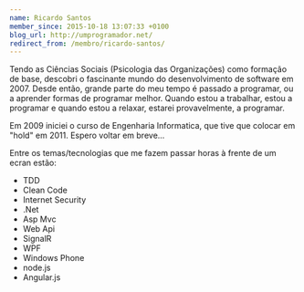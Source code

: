 ```yaml
---
name: Ricardo Santos
member_since: 2015-10-18 13:07:33 +0100
blog_url: http://umprogramador.net/
redirect_from: /membro/ricardo-santos/
---
```

Tendo as Ciências Sociais (Psicologia das Organizações) como formação de base, descobri o fascinante mundo do desenvolvimento de software em 2007. Desde então, grande parte do meu tempo é passado a programar, ou a aprender formas de programar melhor. Quando estou a trabalhar, estou a programar e quando estou a relaxar, estarei provavelmente, a programar.

Em 2009 iniciei o curso de Engenharia Informatica, que tive que colocar em "hold" em 2011. Espero voltar em breve...

Entre os temas/tecnologias que me fazem passar horas à frente de um ecran estão:
- TDD
- Clean Code
- Internet Security
- .Net
- Asp Mvc
- Web Api
- SignalR
- WPF
- Windows Phone
- node.js
- Angular.js
